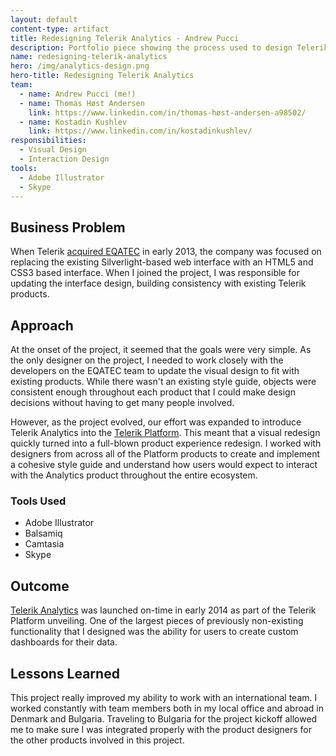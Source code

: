 ```yaml
--- 
layout: default
content-type: artifact 
title: Redesigning Telerik Analytics - Andrew Pucci 
description: Portfolio piece showing the process used to design Telerik Analytics. 
name: redesigning-telerik-analytics 
hero: /img/analytics-design.png 
hero-title: Redesigning Telerik Analytics 
team: 
  - name: Andrew Pucci (me!)
  - name: Thomas Høst Andersen
    link: https://www.linkedin.com/in/thomas-høst-andersen-a98502/
  - name: Kostadin Kushlev
    link: https://www.linkedin.com/in/kostadinkushlev/
responsibilities:
  - Visual Design
  - Interaction Design
tools:
  - Adobe Illustrator
  - Skype
---
```


## Business Problem 
When Telerik [acquired EQATEC](http://thenextweb.com/insider/2013/03/07/telerik-acquires-danish-cross-platform-app-analytics-software-maker-eqatec/) in early 2013, the company was focused on replacing the existing Silverlight-based web interface with an HTML5 and CSS3 based interface. When I joined the project, I was responsible for updating the interface design, building consistency with existing Telerik products.

## Approach 
At the onset of the project, it seemed that the goals were very simple. As the only designer on the project, I needed to work closely with the developers on the EQATEC team to update the visual design to fit with existing products. While there wasn't an existing style guide, objects were consistent enough throughout each product that I could make design decisions without having to get many people involved.

However, as the project evolved, our effort was expanded to introduce Telerik Analytics into the [Telerik Platform](http://www.telerik.com/platform). This meant that a visual redesign quickly turned into a full-blown product experience redesign. I worked with designers from across all of the Platform products to create and implement a cohesive style guide and understand how users would expect to interact with the Analytics product throughout the entire ecosystem.


### Tools Used 
* Adobe Illustrator 
* Balsamiq 
* Camtasia 
* Skype

## Outcome 
[Telerik Analytics](http://www.telerik.com/analytics) was launched on-time in early 2014 as part of the Telerik Platform unveiling. One of the largest pieces of previously non-existing functionality that I designed was the ability for users to create custom dashboards for their data.

## Lessons Learned 
This project really improved my ability to work with an international team. I worked constantly with team members both in my local office and abroad in Denmark and Bulgaria. Traveling to Bulgaria for the project kickoff allowed me to make sure I was integrated properly with the product designers for the other products involved in this project.